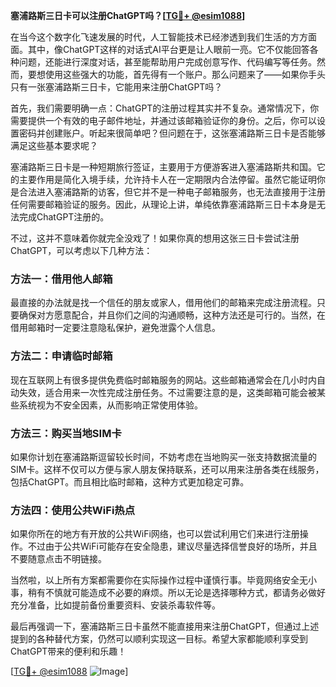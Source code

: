 **塞浦路斯三日卡可以注册ChatGPT吗？[[TG💪+ @esim1088](https://t.me/s/esim1088)]**

在当今这个数字化飞速发展的时代，人工智能技术已经渗透到我们生活的方方面面。其中，像ChatGPT这样的对话式AI平台更是让人眼前一亮。它不仅能回答各种问题，还能进行深度对话，甚至能帮助用户完成创意写作、代码编写等任务。然而，要想使用这些强大的功能，首先得有一个账户。那么问题来了——如果你手头只有一张塞浦路斯三日卡，它能用来注册ChatGPT吗？

首先，我们需要明确一点：ChatGPT的注册过程其实并不复杂。通常情况下，你需要提供一个有效的电子邮件地址，并通过该邮箱验证你的身份。之后，你可以设置密码并创建账户。听起来很简单吧？但问题在于，这张塞浦路斯三日卡是否能够满足这些基本要求呢？

塞浦路斯三日卡是一种短期旅行签证，主要用于方便游客进入塞浦路斯共和国。它的主要作用是简化入境手续，允许持卡人在一定期限内合法停留。虽然它能证明你是合法进入塞浦路斯的访客，但它并不是一种电子邮箱服务，也无法直接用于注册任何需要邮箱验证的服务。因此，从理论上讲，单纯依靠塞浦路斯三日卡本身是无法完成ChatGPT注册的。

不过，这并不意味着你就完全没戏了！如果你真的想用这张三日卡尝试注册ChatGPT，可以考虑以下几种方法：

### 方法一：借用他人邮箱

最直接的办法就是找一个信任的朋友或家人，借用他们的邮箱来完成注册流程。只要确保对方愿意配合，并且你们之间的沟通顺畅，这种方法还是可行的。当然，在借用邮箱时一定要注意隐私保护，避免泄露个人信息。

### 方法二：申请临时邮箱

现在互联网上有很多提供免费临时邮箱服务的网站。这些邮箱通常会在几小时内自动失效，适合用来一次性完成注册任务。不过需要注意的是，这类邮箱可能会被某些系统视为不安全因素，从而影响正常使用体验。

### 方法三：购买当地SIM卡

如果你计划在塞浦路斯逗留较长时间，不妨考虑在当地购买一张支持数据流量的SIM卡。这样不仅可以方便与家人朋友保持联系，还可以用来注册各类在线服务，包括ChatGPT。而且相比临时邮箱，这种方式更加稳定可靠。

### 方法四：使用公共WiFi热点

如果你所在的地方有开放的公共WiFi网络，也可以尝试利用它们来进行注册操作。不过由于公共WiFi可能存在安全隐患，建议尽量选择信誉良好的场所，并且不要随意点击不明链接。

当然啦，以上所有方案都需要你在实际操作过程中谨慎行事。毕竟网络安全无小事，稍有不慎就可能造成不必要的麻烦。所以无论是选择哪种方式，都请务必做好充分准备，比如提前备份重要资料、安装杀毒软件等。

最后再强调一下，塞浦路斯三日卡虽然不能直接用来注册ChatGPT，但通过上述提到的各种替代方案，仍然可以顺利实现这一目标。希望大家都能顺利享受到ChatGPT带来的便利和乐趣！

[[TG💪+ @esim1088](https://t.me/s/esim1088) ![Image](https://i.postimg.cc/4NQfJmqS/Snipaste-2025-05-13-00-14-12.png)]